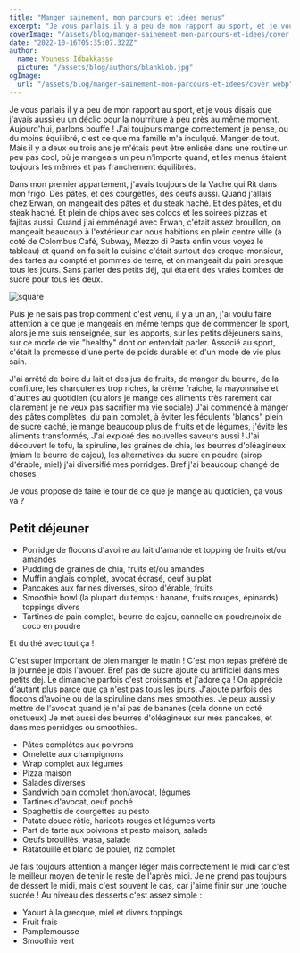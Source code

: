 ```yaml
---
title: "Manger sainement, mon parcours et idées menus"
excerpt: "Je vous parlais il y a peu de mon rapport au sport, et je vous disais que j'avais aussi eu un déclic pour la nourriture à peu près au même moment. Aujourd'hui, parlons bouffe ! J'ai toujours mangé correctement je pense, ou du moins équilibré, c'est ce que ma famille m'a inculqué."
coverImage: "/assets/blog/manger-sainement-mon-parcours-et-idees/cover.webp"
date: "2022-10-16T05:35:07.322Z"
author:
  name: Youness Idbakkasse
  picture: "/assets/blog/authors/blanklob.jpg"
ogImage:
  url: "/assets/blog/manger-sainement-mon-parcours-et-idees/cover.webp"
---
```


Je vous parlais il y a peu de mon rapport au sport, et je vous disais que j'avais aussi eu un déclic pour la nourriture à peu près au même moment. Aujourd'hui, parlons bouffe ! J'ai toujours mangé correctement je pense, ou du moins équilibré, c'est ce que ma famille m'a inculqué. Manger de tout. Mais il y a deux ou trois ans je m'étais peut être enlisée dans une routine un peu pas cool, où je mangeais un peu n'importe quand, et les menus étaient toujours les mêmes et pas franchement équilibrés.

Dans mon premier appartement, j'avais toujours de la Vache qui Rit dans mon frigo. Des pâtes, et des courgettes, des oeufs aussi.
Quand j'allais chez Erwan, on mangeait des pâtes et du steak haché. Et des pâtes, et du steak haché. Et plein de chips avec ses colocs et les soirées pizzas et fajitas aussi.
Quand j'ai emménagé avec Erwan, c'était assez brouillon, on mangeait beaucoup à l'extérieur car nous habitions en plein centre ville (à coté de Colombus Café, Subway, Mezzo di Pasta enfin vous voyez le tableau) et quand on faisait la cuisine c'était surtout des croque-monsieur, des tartes au compté et pommes de terre, et on mangeait du pain presque tous les jours. Sans parler des petits déj, qui étaient des vraies bombes de sucre pour tous les deux.

![square](https://img.hellofresh.com/f_auto,fl_lossy,q_auto,w_1310/hellofresh_website/au/cms/SEO/Australian-recipes_blog-section-3.jpg)

Puis je ne sais pas trop comment c'est venu, il y a un an, j'ai voulu faire attention à ce que je mangeais en même temps que de commencer le sport, alors je me suis renseignée, sur les apports, sur les petits déjeuners sains, sur ce mode de vie "healthy" dont on entendait parler. Associé au sport, c'était la promesse d'une perte de poids durable et d'un mode de vie plus sain.

J'ai arrêté de boire du lait et des jus de fruits, de manger du beurre, de la confiture, les charcuteries trop riches, la crème fraiche, la mayonnaise et d'autres au quotidien (ou alors je mange ces aliments très rarement car clairement je ne veux pas sacrifier ma vie sociale)
J'ai commencé à manger des pâtes complètes, du pain complet, à éviter les féculents 'blancs" plein de sucre caché, je mange beaucoup plus de fruits et de légumes, j'évite les aliments transformés,
J'ai exploré des nouvelles saveurs aussi ! J'ai découvert le tofu, la spiruline, les graines de chia, les beurres d'oléagineux (miam le beurre de cajou), les alternatives du sucre en poudre (sirop d'érable, miel) j'ai diversifié mes porridges. Bref j'ai beaucoup changé de choses.

Je vous propose de faire le tour de ce que je mange au quotidien, ça vous va ?

## Petit déjeuner

- Porridge de flocons d'avoine au lait d'amande et topping de fruits et/ou amandes
- Pudding de graines de chia, fruits et/ou amandes
- Muffin anglais complet, avocat écrasé, oeuf au plat
- Pancakes aux farines diverses, sirop d'érable, fruits
- Smoothie bowl (la plupart du temps : banane, fruits rouges, épinards) toppings divers
- Tartines de pain complet, beurre de cajou, cannelle en poudre/noix de coco en poudre

Et du thé avec tout ça !

C'est super important de bien manger le matin ! C'est mon repas préféré de la journée je dois l'avouer. Bref pas de sucre ajouté ou artificiel dans mes petits dej. Le dimanche parfois c'est croissants et j'adore ça ! On apprécie d'autant plus parce que ça n'est pas tous les jours.
J'ajoute parfois des flocons d'avoine ou de la spiruline dans mes smoothies. Je peux aussi y mettre de l'avocat quand je n'ai pas de bananes (cela donne un coté onctueux)
Je met aussi des beurres d'oléagineux sur mes pancakes, et dans mes porridges ou smoothies.

- Pâtes complètes aux poivrons
- Omelette aux champignons
- Wrap complet aux légumes
- Pizza maison
- Salades diverses
- Sandwich pain complet thon/avocat, légumes
- Tartines d'avocat, oeuf poché
- Spaghettis de courgettes au pesto
- Patate douce rôtie, haricots rouges et légumes verts
- Part de tarte aux poivrons et pesto maison, salade
- Oeufs brouillés, wasa, salade
- Ratatouille et blanc de poulet, riz complet

Je fais toujours attention à manger léger mais correctement le midi car c'est le meilleur moyen de tenir le reste de l'après midi. Je ne prend pas toujours de dessert le midi, mais c'est souvent le cas, car j'aime finir sur une touche sucrée !
Au niveau des desserts c'est assez simple :

- Yaourt à la grecque, miel et divers toppings
- Fruit frais
- Pamplemousse
- Smoothie vert
